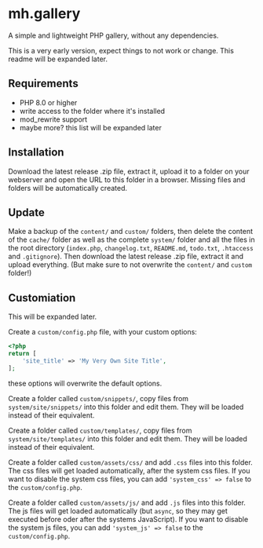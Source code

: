 # mh.gallery

A simple and lightweight PHP gallery, without any dependencies.

This is a very early version, expect things to not work or change. This readme will be expanded later.

## Requirements

- PHP 8.0 or higher
- write access to the folder where it's installed
- mod_rewrite support
- maybe more? this list will be expanded later

## Installation

Download the latest release .zip file, extract it, upload it to a folder on your webserver and open the URL to this folder in a browser. Missing files and folders will be automatically created.

## Update

Make a backup of the `content/` and `custom/` folders, then delete the content of the `cache/` folder as well as the complete `system/` folder and all the files in the root directory (`index.php`, `changelog.txt`, `README.md`, `todo.txt`, `.htaccess` and `.gitignore`). Then download the latest release .zip file, extract it and upload everything. (But make sure to not overwrite the `content/` and `custom` folder!)

## Customiation

This will be expanded later.

Create a `custom/config.php` file, with your custom options:

```php
<?php
return [
	'site_title' => 'My Very Own Site Title',
];
```

these options will overwrite the default options.

Create a folder called `custom/snippets/`, copy files from `system/site/snippets/` into this folder and edit them. They will be loaded instead of their equivalent.

Create a folder called `custom/templates/`, copy files from `system/site/templates/` into this folder and edit them. They will be loaded instead of their equivalent.

Create a folder called `custom/assets/css/` and add `.css` files into this folder. The css files will get loaded automatically, after the system css files. If you want to disable the system css files, you can add `'system_css' => false` to the `custom/config.php`.

Create a folder called `custom/assets/js/` and add `.js` files into this folder. The js files will get loaded automatically (but `async`, so they may get executed before oder after the systems JavaScript). If you want to disable the system js files, you can add `'system_js' => false` to the `custom/config.php`.
